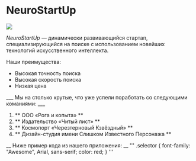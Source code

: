 # NeuroStartUp

![](https://netology-code.github.io/git-homeworks/introduction/assets/logo.png)

*NeuroStartUp* — динамически развивающийся стартап, специализирующийся на поиске с использованием 
 новейших технологий искусственного интеллекта.

Наши преимущества:
* Высокая точность поиска
* Высокая скорость поиска
* Низкая цена

___ Мы на столько крутые, что уже успели поработать со следующими команиями: ___ 

1. ** ООО «Рога и копыта» **
2. ** Издательство «Читый лист» **
3. ** Космопорт «Черезтерновый Кзвёздный» **
4. ** Дизайн-студия имени Слишком Известного Персонажа **

__ Ниже пример кода из нашего приложения: __
'''
.selector {
  font-family: "Awesome", Arial, sans-serif;
  color: red;
}
'''